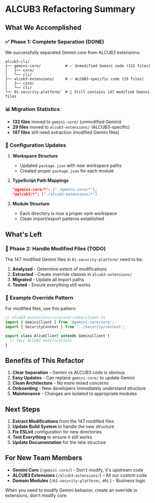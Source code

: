 # ALCUB3 Refactoring Summary

## What We Accomplished

### ✅ Phase 1: Complete Separation (DONE)

We successfully separated Gemini core from ALCUB3 extensions:

```
alcub3-cli/
├── gemini-core/           # ✅ Unmodified Gemini code (132 files)
│   ├── core/
│   └── cli/
├── alcub3-extensions/     # ✅ ALCUB3-specific code (29 files)
│   ├── core/
│   └── cli/
└── 01-security-platform/  # 🚧 Still contains 147 modified Gemini files
```

### 📊 Migration Statistics

- **132 files** moved to `gemini-core/` (unmodified Gemini)
- **29 files** moved to `alcub3-extensions/` (ALCUB3-specific)
- **147 files** still need extraction (modified Gemini files)

### 🔧 Configuration Updates

1. **Workspace Structure**
   - Updated `package.json` with new workspace paths
   - Created proper `package.json` for each module

2. **TypeScript Path Mappings**
   ```json
   "@gemini-core/*": ["./gemini-core/*"],
   "@alcub3/*": ["./alcub3-extensions/*"]
   ```

3. **Module Structure**
   - Each directory is now a proper npm workspace
   - Clean import/export patterns established

## What's Left

### 🚧 Phase 2: Handle Modified Files (TODO)

The 147 modified Gemini files in `01-security-platform/` need to be:

1. **Analyzed** - Determine extent of modifications
2. **Extracted** - Create override classes in `alcub3-extensions/`
3. **Migrated** - Update all import paths
4. **Tested** - Ensure everything still works

### 📝 Example Override Pattern

For modified files, use this pattern:

```typescript
// alcub3-extensions/core/overrides/client.ts
import { GeminiClient } from '@gemini-core/core';
import { SecurityContext } from '../security/context';

export class AlcubClient extends GeminiClient {
  // Your ALCUB3 modifications
}
```

## Benefits of This Refactor

1. **Clear Separation** - Gemini vs ALCUB3 code is obvious
2. **Easy Updates** - Can replace `gemini-core/` to update Gemini
3. **Clean Architecture** - No more mixed concerns
4. **Onboarding** - New developers immediately understand structure
5. **Maintenance** - Changes are isolated to appropriate modules

## Next Steps

1. **Extract Modifications** from the 147 modified files
2. **Update Build System** to handle the new structure
3. **Fix ESLint** configuration for new directories
4. **Test Everything** to ensure it still works
5. **Update Documentation** for the new structure

## For New Team Members

- **Gemini Core** (`/gemini-core/`) - Don't modify, it's upstream code
- **ALCUB3 Extensions** (`/alcub3-extensions/`) - All our custom code
- **Domain Modules** (`/01-security-platform/`, etc.) - Business logic

When you need to modify Gemini behavior, create an override in extensions, don't modify core.
